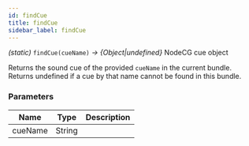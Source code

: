 ```yaml
---
id: findCue
title: findCue
sidebar_label: findCue
---
```


_(static)_ `findCue(cueName)` _→ \{Object|undefined\}_ NodeCG cue object

Returns the sound cue of the provided `cueName` in the current bundle. Returns undefined if a cue by that name cannot be found in this bundle.

### Parameters

|  Name   |  Type  | Description |
| ------- | ------ | ----------- |
| cueName | String |             |
